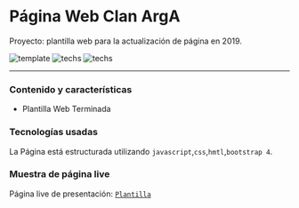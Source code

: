 # Página Web Clan ArgA
Proyecto: plantilla web para la actualización de página en 2019.

![template](https://img.shields.io/badge/Status-Terminado-green.svg)
![techs](https://img.shields.io/badge/tech-HTML--JS--CSS-yellow.svg)
![techs](https://img.shields.io/badge/New-Bootstrap%204-purple.svg)

---

### Contenido y características
- Plantilla Web Terminada


### Tecnologías usadas

La Página está estructurada utilizando
`javascript`,`css`,`hmtl`,`bootstrap 4`.


### Muestra de página live

Página live de presentación: [`Plantilla`](https://mirlino.github.io/web_ArgA-2019/)
